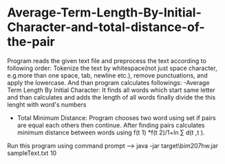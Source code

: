 # Average-Term-Length-By-Initial-Character-and-total-distance-of-the-pair
Program reads the given text file and preprocess the text according to following order: Tokenize the text by whitespace(not just space character, e.g.more than one space, tab, newline etc.), remove punctuations, and apply the lowercase. And than program calculates followings:
-Average Term Length By Initial Character:  It finds all words which start same letter and than calculates and adds the length of all words finally divide the this lenght with word's numbers
- Total Minimum Distance: Program chooses two word using set if pairs are equal each others then continue. After finding pairs calculates minimum distance between words using f(t 1) *f(t 2)/1+ln ∑ d(t ,t ).

Run this program using command prompt --> java -jar target\bim207hw.jar sampleText.txt 10
